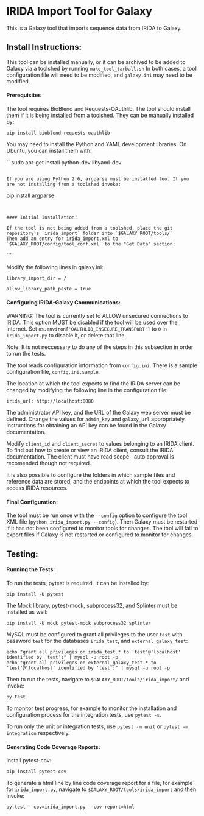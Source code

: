 IRIDA Import Tool for Galaxy
============================

This is a Galaxy tool that imports sequence data from IRIDA to Galaxy.


Install Instructions:
---------------------

This tool can be installed manually, or it can be archived to be added to Galaxy via a toolshed by running `make_tool_tarball.sh`
In both cases, a tool configuration file will need to be modified, and `galaxy.ini` may need to be modified.


#### Prerequisites

The tool requires BioBlend and Requests-OAuthlib. The tool should install them if it is being installed from a toolshed.
They can be manually installed by:

```
pip install bioblend requests-oauthlib
```

You may need to install the Python and YAML development libraries. On Ubuntu, you can install them with:

``
sudo apt-get install python-dev libyaml-dev
```

If you are using Python 2.6, argparse must be installed too. If you are not installing from a toolshed invoke:

```
pip install argparse
```


#### Initial Installation:

If the tool is not being added from a toolshed, place the git repository's `irida_import` folder into `$GALAXY_ROOT/tools/`
Then add an entry for irida_import.xml to `$GALAXY_ROOT/config/tool_conf.xml` to the "Get Data" section:

```
<tool file="irida_import/irida_import.xml" />
```

Modify the following lines in galaxy.ini:

```
library_import_dir = /
```

```
allow_library_path_paste = True
```


#### Configuring IRIDA-Galaxy Communications:

WARNING: The tool is currently set to ALLOW unsecured connections to IRIDA. This option MUST be disabled if the tool
 will be used over the internet. Set `os.environ['OAUTHLIB_INSECURE_TRANSPORT']` to `0` in `irida_import.py` to disable it, or delete that line.

Note: It is not neccessary to do any of the steps in this subsection in order to run the tests.


The tool reads configuration information from `config.ini`. There is a sample configuration file, `config.ini.sample`.

The location at which the tool expects to find the IRIDA server 
can be changed by modifying the following line in the configuration file:

```
irida_url: http://localhost:8080 
```

The administrator API key, and the URL of the Galaxy web server must be defined. 
Change the values for `admin_key` and `galaxy_url` appropriately. 
Instructions for obtaining an API key can be found in the Galaxy documentation.

Modify `client_id` and `client_secret` to values belonging to an IRIDA client. 
To find out how to create or view an IRIDA client, consult the IRIDA documentation. 
The client must have read scope--auto approval is recomended though not required.

It is also possible to configure the folders in which sample files and reference data are stored, and the endpoints at which the tool
expects to access IRIDA resources.


#### Final Configuration:

The tool must be run once with the `--config` option to configure the tool XML file (`python irida_import.py --config`). Then Galaxy must be restarted if it has not been configured to monitor tools for changes. The tool will fail to export files if Galaxy is not restarted or configured to monitor for changes.

Testing:
-------


#### Running the Tests:

To run the tests, pytest is required.
It can be installed by:

```
pip install -U pytest
```

The Mock library, pytest-mock, subprocess32, and Splinter must be installed as well:

```
pip install -U mock pytest-mock subprocess32 splinter
```

MySQL must be configured to grant all privileges to the user `test` with password `test` for the databases
`irida_test`, and `external_galaxy_test`:

```
echo "grant all privileges on irida_test.* to 'test'@'localhost' identified by 'test';" | mysql -u root -p
echo "grant all privileges on external_galaxy_test.* to 'test'@'localhost' identified by 'test';" | mysql -u root -p
```

Then to run the tests, navigate to `$GALAXY_ROOT/tools/irida_import/` and  invoke:

```
py.test
```

To monitor test progress, for example to monitor the installation and configuration process for the integration tests, use `pytest -s`.

To run only the unit or integration tests, use `pytest -m unit` or `pytest -m integration` respectively.


#### Generating Code Coverage Reports:

Install pytest-cov:

```
pip install pytest-cov
```

To generate a html line by line code coverage report for a file, for example for `irida_import.py`, navigate to `$GALAXY_ROOT/tools/irida_import` and then invoke:

```
py.test --cov=irida_import.py --cov-report=html
```



 
